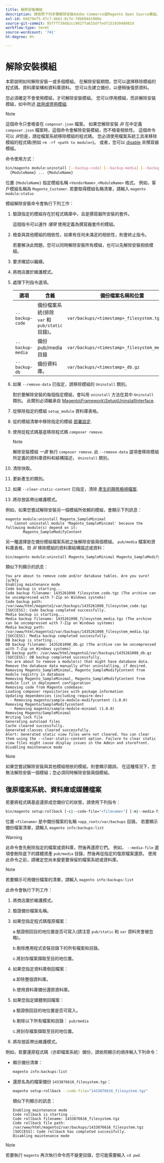 ```yaml
---
title: 解除安裝模組
description: 請依照下列步驟解除安裝Adobe Commerce或Magento Open Source模組。
exl-id: 66879ef5-47c7-4b61-8c7e-78b60441980a
source-git-commit: 95ffff39d82cc9027fa633dffedf15193040802d
workflow-type: tm+mt
source-wordcount: '741'
ht-degree: 0%

---
```


# 解除安裝模組

本節說明如何解除安裝一或多個模組。 在解除安裝期間，您可以選擇移除模組的程式碼、資料庫架構和資料庫資料。 您可以先建立備份，以便稍後復原資料。

您必須確定不會使用模組，才可解除安裝模組。 您可以停用模組，而非解除安裝模組，如中所述 [啟用或停用模組](manage-modules.md).

>[!NOTE]
>
>這個命令只會檢查在 `composer.json` 檔案。 如果您解除安裝 _非_ 在中定義 `composer.json` 檔案時，這個命令會解除安裝模組，而不檢查相依性。 這個命令可以 _非_&#x200B;但是，請從檔案系統移除模組的程式碼。 您必須使用檔案系統工具來移除模組的程式碼(例如 `rm -rf <path to module>`)。 或者，您可以 [disable](manage-modules.md) 非撰寫器模組。

命令使用方式：

```bash
bin/magento module:uninstall [--backup-code] [--backup-media] [--backup-db] [-r|--remove-data] [-c|--clear-static-content] \
  {ModuleName} ... {ModuleName}
```

位置 `{ModuleName}` 指定模組名稱 `<VendorName>_<ModuleName>` 格式。 例如，客戶模組名稱為 `Magento_Customer`. 若要取得模組名稱清單，請輸入 `magento module:status`

模組解除安裝命令會執行下列工作：

1. 驗證指定的模組存在於程式碼庫中，且是撰寫器所安裝的套件。

   這個指令可以運作 _僅限_ 使用定義為撰寫器套件的模組。

1. 檢查與其他模組的相依性，如果有任何未滿足的相依性，則會終止指令。

   若要解決此問題，您可以同時解除安裝所有模組，也可以先解除安裝相依模組。

1. 要求確認以繼續。
1. 將商店置於維護模式。
1. 處理下列指令選項。

   | 選項 | 含義 | 備份檔案名稱和位置 |
   | ---------------- | -------------------------------------------------------------------------------- | -------------------------------------------- |
   | `--backup-code` | 備份檔案系統(排除 `var` 和 `pub/static` 目錄)。 | `var/backups/<timestamp>_filesystem.tgz` |
   | `--backup-media` | 備份pub/media目錄 | `var/backups/<timestamp>_filesystem_media.tgz` |
   | `--backup-db` | 備份資料庫。 | `var/backups/<timestamp>_db.gz` |

1. 如果 `--remove-data` 已指定，請移除模組的 `Uninstall` 類別。

   對於要解除安裝的每個指定模組，會叫用 `uninstall` 方法在其中 `Uninstall` 類別。 此類別必須繼承自 [Magento\Framework\Setup\UninstallInterface](https://github.com/magento/magento2/blob/2.4/lib/internal/Magento/Framework/Setup/UninstallInterface.php).

1. 從移除指定的模組 `setup_module` 資料庫表格。
1. 從的模組清單中移除指定的模組 [部署設定](../../configuration/reference/deployment-files.md).
1. 使用從程式碼基底移除程式碼 `composer remove`.

   >[!NOTE]
   >
   >解除安裝模組 _一直_ 執行 `composer remove`. 此 `--remove-data` 選項會移除模組所定義的資料庫資料和結構描述， `Uninstall` 類別。

1. 清除快取。
1. 更新產生的類別。
1. 如果 `--clear-static-content` 已指定，清除 [產生的靜態檢視檔案](../../configuration/cli/static-view-file-deployment.md).
1. 將存放區帶出維護模式。

例如，如果您嘗試解除安裝另一個模組所依賴的模組，會顯示下列訊息：

```terminal
magento module:uninstall Magento_SampleMinimal
    Cannot uninstall module 'Magento_SampleMinimal' because the following module(s) depend on it:
        Magento_SampleModifyContent
```

另一種選擇是在備份模組檔案系統之後解除安裝兩個模組。 `pub/media` 檔案和資料庫表格，但 _非_ 移除模組的資料庫結構描述或資料：

```bash
bin/magento module:uninstall Magento_SampleMinimal Magento_SampleModifyContent --backup-code --backup-media --backup-db
```

類似下列顯示的訊息：

```terminal
You are about to remove code and/or database tables. Are you sure?[y/N]y
Enabling maintenance mode
Code backup is starting...
Code backup filename: 1435261098_filesystem_code.tgz (The archive can be uncompressed with 7-Zip on Windows systems)
Code backup path: /var/www/html/magento2/var/backups/1435261098_filesystem_code.tgz
[SUCCESS]: Code backup completed successfully.
Media backup is starting...
Media backup filename: 1435261098_filesystem_media.tgz (The archive can be uncompressed with 7-Zip on Windows systems)
Media backup path: /var/www/html/magento2/var/backups/1435261098_filesystem_media.tgz
[SUCCESS]: Media backup completed successfully.
DB backup is starting...
DB backup filename: 1435261098_db.gz (The archive can be uncompressed with 7-Zip on Windows systems)
DB backup path: /var/www/html/magento2/var/backups/1435261098_db.gz
[SUCCESS]: DB backup completed successfully.
You are about to remove a module(s) that might have database data. Remove the database data manually after uninstalling, if desired.
Removing Magento_SampleMinimal, Magento_SampleModifyContent from module registry in database
Removing Magento_SampleMinimal, Magento_SampleModifyContent from module list in deployment configuration
Removing code from Magento codebase:
Loading composer repositories with package information
Updating dependencies (including require-dev)
  - Removing magento/sample-module-modifycontent (1.0.0)
Removing Magento/SampleModifycontent
  - Removing magento/sample-module-minimal (1.0.0)
Removing Magento/SampleMinimal
Writing lock file
Generating autoload files
Cache cleared successfully.
Generated classes cleared successfully.
Alert: Generated static view files were not cleared. You can clear them using the --clear-static-content option. Failure to clear static view files might cause display issues in the Admin and storefront.
Disabling maintenance mode
```

>[!NOTE]
>
>如果您嘗試解除安裝與其他模組相依的模組，則會顯示錯誤。 在這種情況下，您無法解除安裝一個模組；您必須同時解除安裝兩個模組。

## 復原檔案系統、資料庫或媒體檔案

若要將程式碼基底還原成您備份它的狀態，請使用下列指令：

```bash
bin/magento setup:rollback [-c|--code-file="<filename>"] [-m|--media-file="<filename>"] [-d|--db-file="<filename>"]
```

位置 `<filename>` 是中備份檔案的名稱 `<app_root>/var/backups` 目錄。 若要顯示備份檔案清單，請輸入 `magento info:backups:list`

>[!WARNING]
>
>此命令會先刪除指定的檔案或資料庫，然後再還原它們。 例如， `--media-file` 選項會刪除底下的媒體資產 `pub/media` 目錄，然後再從指定的復原檔案還原。 使用此命令之前，請確定您尚未變更要保留的檔案系統或資料庫。

>[!NOTE]
>
>若要顯示可用備份檔案的清單，請輸入 `magento info:backups:list`

此命令會執行下列工作：

1. 將商店置於維護模式。
1. 驗證備份檔案名稱。
1. 如果您指定程式碼復原檔案：

   a.驗證倒回目的地位置是否可寫入(請注意 `pub/static` 和 `var` 資料夾會被忽略)。

   b.刪除應用程式安裝目錄下的所有檔案和目錄。

   c.將封存檔案擷取至目的地位置。

1. 如果您指定資料庫倒回檔案：

   a.卸除整個資料庫。

   b.使用資料庫備份還原資料庫。

1. 如果您指定媒體倒回檔案：

   a.驗證倒回目的地位置是否可寫入。

   b.刪除以下所有檔案和目錄： `pub/media`

   c.將封存檔案擷取至目的地位置。

1. 將存放區帶出維護模式。

例如，若要還原程式碼（亦即檔案系統）備份，請依照顯示的順序輸入下列命令：

* 顯示備份清單：

  ```bash
  magento info:backups:list
  ```

* 還原名為的檔案備份 `1433876616_filesystem.tgz`：

  ```bash
  magento setup:rollback --code-file="1433876616_filesystem.tgz"
  ```

  類似下列顯示的訊息：

  ```terminal
  Enabling maintenance mode
  Code rollback is starting ...
  Code rollback filename: 1433876616_filesystem.tgz
  Code rollback file path: /var/www/html/magento2/var/backups/1433876616_filesystem.tgz
  [SUCCESS]: Code rollback has completed successfully.
  Disabling maintenance mode
  ```

>[!NOTE]
>
>若要執行 `magento` 再次執行命令而不變更目錄，您可能需要輸入 `cd pwd`.
